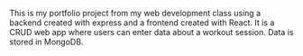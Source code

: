 This is my portfolio project from my web development class using a backend created with express and a frontend created with React. It is a CRUD web app where users can enter data about a workout session. Data is stored in MongoDB.
